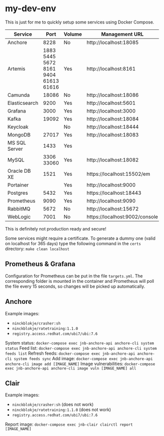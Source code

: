 # my-dev-env

This is just for me to quickly setup some services using Docker Compose.

| Service | Port | Volume | Management URL | Username | Password |
|-|-|-|-|-|-|
| Anchore | 8228 | No | http://localhost:18085 | admin | Dummy_123 |
| Artemis | 1883 5445 5672 8161 9404 61613 61616 | Yes | http://localhost:8161 | admin | Dummy_123 |
| Camunda | 18086 | No | http://localhost:18086 | admin | Dummy_123 |
| Elasticsearch | 9200 | Yes | http://localhost:5601 | | |
| Grafana | 3000 | Yes | http://localhost:3000 | admin | Dummy_123 |
| Kafka | 19092 | Yes | http://localhost:18084 | | |
| Keycloak | | No | http://localhost:18444 | admin | Dummy_123 |
| MongoDB | 27017 | Yes | http://localhost:18083 | root | Dummy_123 |
| MS SQL Server | 1433 | Yes |  | sa | Dummy_123 |
| MySQL | 3306 33060 | Yes | http://localhost:18082 | root | Dummy_123 |
| Oracle DB XE | 1521 | Yes | https://localhost:15502/em | sys / system | Dummy_123 |
| Portainer | | Yes | http://localhost:9000 | admin | Dummy_123 |
| Postgres | 5432 | Yes | https://localhost:18443 | admin@localhost | Dummy_123 |
| Prometheus | 9090 | Yes | http://localhost:9090 | | |
| RabbitMQ | 5672 | No | http://localhost:15672 | admin | Dummy_123 |
| WebLogic | 7001 | No | https://localhost:9002/console | weblogic | Dummy_123 |

This is definitely not production ready and secure!

Some services might require a certificate. To generate a dummy one (valid on localhost for 365 days) type the following command in the `certs` directory: `make clean localhost`

## Prometheus & Grafana

Configuration for Prometheus can be put in the file `targets.yml`. The corresponding folder is mounted in the container and Prometheus will poll the file every 15 seconds, so changes will be picked up automatically.

## Anchore

Example images:
- `ninckblokje/crasher:sh`
- `ninckblokje/ratetraining:1.1.0`
- `registry.access.redhat.com/ubi7/ubi:7.6`

System status: `docker-compose exec jnb-anchore-api anchore-cli system status`
Feed list: `docker-compose exec jnb-anchore-api anchore-cli system feeds list`
Refresh feeds: `docker-compose exec jnb-anchore-api anchore-cli system feeds sync`
Add image: `docker-compose exec jnb-anchore-api anchore-cli image add [IMAGE_NAME]`
Image vulnerabilities: `docker-compose exec jnb-anchore-api anchore-cli image vuln [IMAGE_NAME] all`

## Clair

Example images:
- `ninckblokje/crasher:sh` (does not work)
- `ninckblokje/ratetraining:1.1.0` (does not work)
- `registry.access.redhat.com/ubi7/ubi:7.6`

Report image: `docker-compose exec jnb-clair clairctl report [IMAGE_NAME]`
